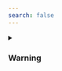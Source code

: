 ```yaml
---
search: false
---
```


<details class="custom-block collapse details">
<summary class="collapsible-header">
	
### Warning

</summary>
<DemoContainer>
	<MButton label="Warning" severity="warning" />
	<MButton label="Warning" variant="text" severity="warning" />
	<MButton label="Warning" variant="outlined" severity="warning" />
	<MButton label="Warning" severity="warning" rounded />
	<MButton label="Warning" variant="text" severity="warning" rounded />
	<MButton label="Warning" variant="outlined" severity="warning" rounded />
</DemoContainer>

```vue
<template>
	<MButton label="Warning" severity="warning" />
	<MButton label="Warning" variant="text" severity="warning" />
	<MButton label="Warning" variant="outlined" severity="warning" />
	<MButton label="Warning" severity="warning" rounded />
	<MButton label="Warning" variant="text" severity="warning" rounded />
	<MButton label="Warning" variant="outlined" severity="warning" rounded />
</template>
```

</details>
